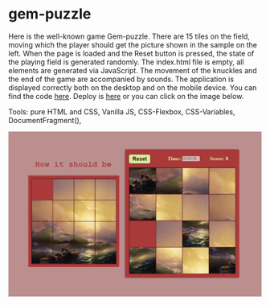 # gem-puzzle

<p>Here is the well-known game Gem-puzzle. There are 15 tiles on the field, moving which the player should get the picture shown in the sample on the left. When the page is loaded and the Reset button is pressed, the state of the playing field is generated randomly. The index.html file is empty, all elements are generated via JavaScript. The movement of the knuckles and the end of the game are accompanied by sounds. The application is displayed correctly both on the desktop and on the mobile device. You can find the code <a href="https://github.com/confesssa/gem-puzzle">here</a>. Deploy is <a href="https://confesssa.github.io/gem-puzzle/">here</a> or you can click on the image below.</p>
<p>Tools: pure HTML and CSS, Vanilla JS, CSS-Flexbox, CSS-Variables, DocumentFragment(), </p>
<a href="https://confesssa.github.io/gem-puzzle/">
<img src ="./assets/Gem-puzzle.png"></a>
